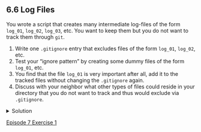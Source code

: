 ## 6.6 Log Files

You wrote a script that creates many intermediate log-files of the form ```log_01```, ```log_02```, ```log_03```, etc. You want to keep them but you do not want to track them through ```git```.

1. Write one ```.gitignore``` entry that excludes files of the form ```log_01```, ```log_02```, etc.
1. Test your “ignore pattern” by creating some dummy files of the form ```log_01```, etc.
1. You find that the file ```log_01``` is very important after all, add it to the tracked files without changing the ```.gitignore``` again.
1. Discuss with your neighbor what other types of files could reside in your directory that you do not want to track and thus would exclude via ```.gitignore```.

<details>
  <summary>
Solution
  </summary>

  <ol>
    <li>append either <code>log_*</code> or <code>log*</code> as a new entry in your .gitignore</li>
    <li>track <code>log_01</code> using <code>git add -f log_01</code></li>
  </ol>

</details>

[Episode 7 Exercise 1](episode7_ex1.md)
